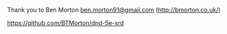 Thank you to Ben Morton <ben.morton91@gmail.com> (http://bmorton.co.uk/)

https://github.com/BTMorton/dnd-5e-srd